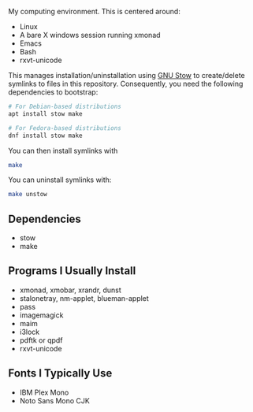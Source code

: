 My computing environment. This is centered around:
  - Linux
  - A bare X windows session running xmonad
  - Emacs
  - Bash
  - rxvt-unicode

This manages installation/uninstallation using [GNU Stow](https://www.gnu.org/software/stow/) to create/delete symlinks to files in this repository. Consequently, you need the following dependencies to bootstrap:

```bash
# For Debian-based distributions
apt install stow make

# For Fedora-based distributions
dnf install stow make
```

You can then install symlinks with

```bash
make
```

You can uninstall symlinks with:

```bash
make unstow
```

## Dependencies

- stow
- make

## Programs I Usually Install

- xmonad, xmobar, xrandr, dunst
- stalonetray, nm-applet, blueman-applet
- pass
- imagemagick
- maim
- i3lock
- pdftk or qpdf
- rxvt-unicode

## Fonts I Typically Use

- IBM Plex Mono
- Noto Sans Mono CJK

